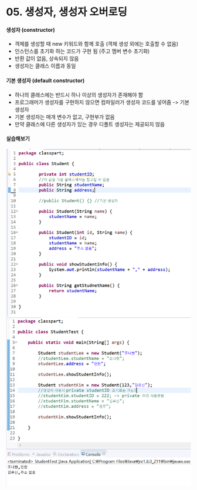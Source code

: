 # 05. 생성자, 생성자 오버로딩  
    
#### 생성자 (constructor)  
* 객체를 생성할 때 new 키워드와 함께 호출 (객체 생성 외에는 호출할 수 없음)  
* 인스턴스를 초기화 하는 코드가 구현 됨 (주고 멤버 변수 초기화)  
* 반환 값이 없음, 상속되지 않음  
* 생성자는 클래스 이름과 동일  
 
#### 기본 생성자 (default constructor)
* 하나의 클래스에는 반드시 하나 이상의 생성자가 존재해야 함  
* 프로그래머가 생성자를 구현하지 않으면 컴파일러가 생성자 코드를 넣어줌 -> 기본 생성자  
* 기본 생성자는 매개 변수가 없고, 구현부가 없음  
* 만약 클래스에 다른 생성자가 있는 경우 디폴트 생성자는 제공되지 않음  

  
#### 실습해보기  
![Constructor01](./image/Constructor01.PNG)  
![Constructor02](./image/Constructor02.PNG)  
